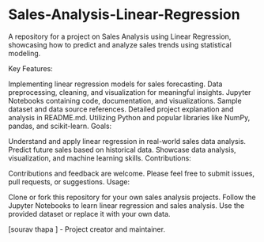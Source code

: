 # Sales-Analysis-Linear-Regression
A repository for a project on Sales Analysis using Linear Regression, showcasing how to predict and analyze sales trends using statistical modeling.

Key Features:

Implementing linear regression models for sales forecasting.
Data preprocessing, cleaning, and visualization for meaningful insights.
Jupyter Notebooks containing code, documentation, and visualizations.
Sample dataset and data source references.
Detailed project explanation and analysis in README.md.
Utilizing Python and popular libraries like NumPy, pandas, and scikit-learn.
Goals:

Understand and apply linear regression in real-world sales data analysis.
Predict future sales based on historical data.
Showcase data analysis, visualization, and machine learning skills.
Contributions:

Contributions and feedback are welcome. Please feel free to submit issues, pull requests, or suggestions.
Usage:

Clone or fork this repository for your own sales analysis projects.
Follow the Jupyter Notebooks to learn linear regression and sales analysis.
Use the provided dataset or replace it with your own data.


[sourav thapa ] - Project creator and maintainer.
